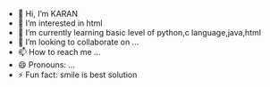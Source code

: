 - 👋 Hi, I’m KARAN
- 👀 I’m interested in html
- 🌱 I’m currently learning basic level of python,c language,java,html
- 💞️ I’m looking to collaborate on ...
- 📫 How to reach me ...
- 😄 Pronouns: ...
- ⚡ Fun fact: smile is best solution

<!---
KARAN772004/KARAN772004 is a ✨ special ✨ repository because its `README.md` (this file) appears on your GitHub profile.
You can click the Preview link to take a look at your changes.
--->
